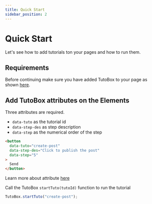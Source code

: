 ```yaml
---
title: Quick Start
sidebar_position: 2
---
```


# Quick Start

Let's see how to add tutorials ton your pages and how to run them.

## Requirements

Before continuing make sure you have added TutoBox to your page as shown [here](./installation).

## Add TutoBox attributes on the Elements

Three attributes are required.

- `data-tuto` as the tutorial id
- `data-step-des` as step description
- `data-step` as the numerical order of the step

```html
<button
  data-tuto="create-post"
  data-step-des="Click to publish the post"
  data-step="5"
>
  Send
</button>
```

Learn more about attribute [here](./)

Call the TutoBox `startTuto(tutoId)` function to run the tutorial

```javascript
TutoBox.startTuto("create-post");
```